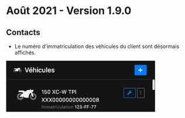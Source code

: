 # Août 2021 - Version 1.9.0

## Contacts

- Le numéro d'immatriculation des véhicules du client sont désormais affichés.

<img src="https://raw.githubusercontent.com/gear-group/release-notes/master/release-notes/1.9.0/vehicle-registration.png" height="140"/>
